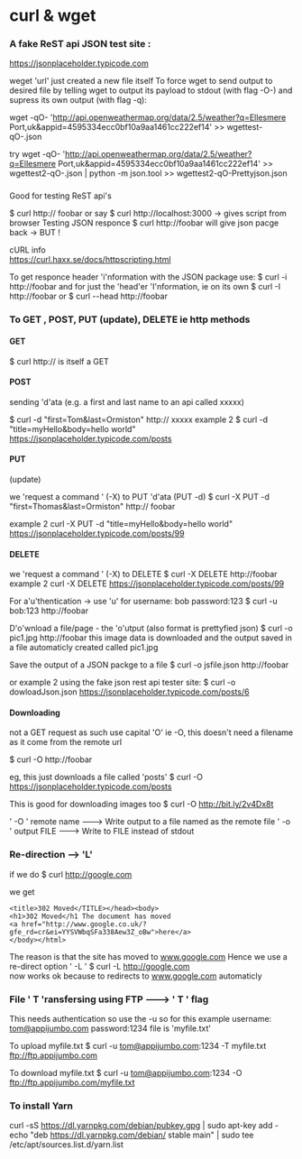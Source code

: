 
# curl & wget


### A fake ReST api JSON test site :
https://jsonplaceholder.typicode.com


weget 'url' just created a new file itself
To force wget to send output to desired file by telling wget to output its payload to stdout (with flag -O-) and supress its own output (with flag -q):

wget -qO- 'http://api.openweathermap.org/data/2.5/weather?q=Ellesmere Port,uk&appid=4595334ecc0bf10a9aa1461cc222ef14' >> wgettest-qO-.json

try
wget -qO- 'http://api.openweathermap.org/data/2.5/weather?q=Ellesmere Port,uk&appid=4595334ecc0bf10a9aa1461cc222ef14' >> wgettest2-qO-.json | python -m json.tool >> wgettest2-qO-Prettyjson.json


###
Good for testing ReST api's

$ curl http:// foobar    or say  $ curl http://localhost:3000
-> gives script from browser
Testing JSON responce
$ curl http://foobar  will give json pacge back -> BUT !

cURL info  
https://curl.haxx.se/docs/httpscripting.html


To get responce header 'i'nformation with the JSON package use:
$  curl -i http://foobar
and for just the 'head'er 'I'nformation, ie on its own
$ curl -I http://foobar      or    $ curl --head http://foobar


### To GET , POST, PUT (update), DELETE  ie http methods

#### GET
$ curl http://    is itself a GET

#### POST
sending 'd'ata (e.g. a first and last name to an api called xxxxx)

$ curl -d "first=Tom&last=Ormiston" http:// xxxxx
example 2
$ curl -d "title=myHello&body=hello world" https://jsonplaceholder.typicode.com/posts   

#### PUT
(update)

we 'request a command ' (-X) to PUT 'd'ata (PUT -d)
$ curl -X PUT -d "first=Thomas&last=Ormiston" http:// foobar

example 2
curl -X PUT -d "title=myHello&body=hello world" https://jsonplaceholder.typicode.com/posts/99

#### DELETE

we 'request a command ' (-X) to DELETE
$ curl -X DELETE http://foobar
example 2
 curl -X DELETE https://jsonplaceholder.typicode.com/posts/99  

For a'u'thentication  -> use 'u'
for   username: bob      password:123
$ curl -u bob:123  http://foobar

D'o'wnload a file/page - the 'o'utput (also format is prettyfied json)
$ curl -o pic1.jpg http://foobar
this image data is downloaded and the output saved in a file automaticly created called pic1.jpg

Save the output of a JSON packge to a file
$ curl -o jsfile.json http://foobar

or example 2 using the fake json rest api tester site:
$ curl -o dowloadJson.json https://jsonplaceholder.typicode.com/posts/6

#### Downloading

not a GET request as such use capital 'O' ie -O,
this doesn't need a filename as it come from the remote url

$ curl -O http://foobar    

eg, this just downloads a file called 'posts'
$ curl -O https://jsonplaceholder.typicode.com/posts

This is good for downloading images too
$ curl -O http://bit.ly/2v4Dx8t

'  -O  ' remote name  ---> Write output to a file named as the remote file
'  -o  '  output FILE  ---> Write to FILE instead of stdout

### Re-direction   -->   'L'

if we do
$ curl http://google.com   

we get
```
<title>302 Moved</TITLE></head><body>
<h1>302 Moved</h1 The document has moved
<a href="http://www.google.co.uk/?gfe_rd=cr&ei=YYSVWbqSFa338Aew3Z_oBw">here</a>
</body></html>
```

The reason is that the site has moved to www.google.com
Hence we use a re-direct option  ' -L '
$ curl -L http://google.com   
now works ok because to redirects to www.google.com automaticly


### File '  T 'ransfersing using  FTP   ---> ' T '  flag

This needs authentication so use the -u
so for this example
username: tom@appijumbo.com   password:1234  file is 'myfile.txt'

To upload myfile.txt
$ curl -u tom@appijumbo.com:1234  -T myfile.txt ftp://ftp.appijumbo.com

To download myfile.txt
$ curl -u tom@appijumbo.com:1234  -O ftp://ftp.appijumbo.com/myfile.txt


### To install Yarn

curl -sS https://dl.yarnpkg.com/debian/pubkey.gpg | sudo apt-key add -
echo "deb https://dl.yarnpkg.com/debian/ stable main" | sudo tee /etc/apt/sources.list.d/yarn.list
